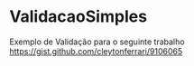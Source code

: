 ValidacaoSimples
================

Exemplo de Validação para o seguinte trabalho https://gist.github.com/cleytonferrari/9106065
